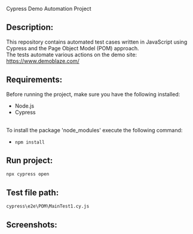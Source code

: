 Cypress Demo Automation Project


## Description:
This repository contains automated test cases written in JavaScript using Cypress and the Page Object Model (POM) approach.<br/>
The tests automate various actions on the demo site: https://www.demoblaze.com/

## Requirements:
Before running the project, make sure you have the following installed:
- Node.js
- Cypress

<br/>To install the package 'node_modules' execute the following command:
- ```npm install```
  

## Run project:
```npx cypress open```

## Test file path:
``cypress\e2e\POM\MainTest1.cy.js``

## Screenshots:









